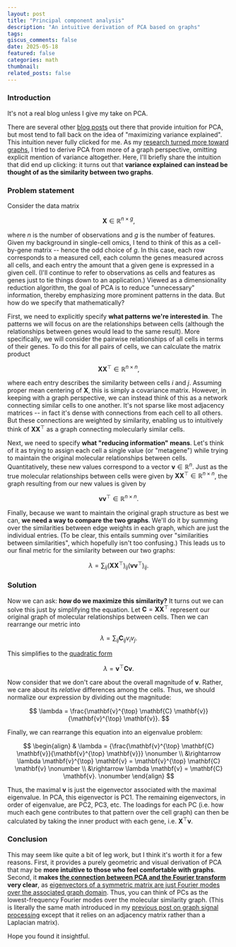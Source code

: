 ```yaml
---
layout: post
title: "Principal component analysis"
description: "An intuitive derivation of PCA based on graphs"
tags:
giscus_comments: false
date: 2025-05-18
featured: false
categories: math
thumbnail:
related_posts: false
---
```


### Introduction

It's not a real blog unless I give my take on PCA.

There are several other [blog posts](https://alexhwilliams.info/itsneuronalblog/2016/03/27/pca/) out there that provide intuition for PCA, but most tend to fall back on the idea of "maximizing variance explained".
This intuition never fully clicked for me.
As my [research turned more toward graphs](/blog/category/spatial-omics), I tried to derive PCA from more of a graph perspective, omitting explicit mention of variance altogether.
Here, I'll briefly share the intuition that did end up clicking: it turns out that **variance explained can instead be thought of as the similarity between two graphs**.


### Problem statement

Consider the data matrix

$$
\mathbf{X} \in \mathbb{R}^{n \times g},
$$

where $n$ is the number of observations and $g$ is the number of features.
Given my background in single-cell omics, I tend to think of this as a cell-by-gene matrix -- hence the odd choice of $g$.
In this case, each row corresponds to a measured cell, each column the genes measured across all cells, and each entry the amount that a given gene is expressed in a given cell.
(I'll continue to refer to observations as cells and features as genes just to tie things down to an application.)
Viewed as a dimensionality reduction algorithm, the goal of PCA is to reduce "unnecessary" information, thereby emphasizing more prominent patterns in the data.
But how do we specify that mathematically?

First, we need to explicitly specify **what patterns we're interested in**.
The patterns we will focus on are the relationships between cells (although the relationships between genes would lead to the same result).
More specifically, we will consider the pairwise relationships of all cells in terms of their genes.
To do this for all pairs of cells, we can calculate the matrix product

$$
\mathbf{X} \mathbf{X}^{\top} \in \mathbb{R}^{n \times n},
$$

where each entry describes the similarity between cells $i$ and $j$.
Assuming proper mean centering of $\mathbf{X}$, this is simply a covariance matrix.
However, in keeping with a graph perspective, we can instead think of this as a network connecting similar cells to one another.
It's not sparse like most adjacency matrices -- in fact it's dense with connections from each cell to all others.
But these connections are weighted by similarity, enabling us to intuitively think of $\mathbf{X} \mathbf{X}^{\top}$ as a graph connecting molecularly similar cells.

Next, we need to specify **what "reducing information" means**.
Let's think of it as trying to assign each cell a single value (or "metagene") while trying to maintain the original molecular relationships between cells.
Quantitatively, these new values correspond to a vector $\mathbf{v} \in \mathbb{R}^n$.
Just as the true molecular relationships between cells were given by $\mathbf{X} \mathbf{X}^{\top} \in \mathbb{R}^{n \times n}$, the graph resulting from our new values is given by

$$
\mathbf{v} \mathbf{v}^{\top} \in \mathbb{R}^{n \times n}.
$$

Finally, because we want to maintain the original graph structure as best we can, **we need a way to compare the two graphs**.
We'll do it by summing over the similarities between edge weights in each graph, which are just the individual entries.
(To be clear, this entails summing over "similarities between similarities", which hopefully isn't too confusing.)
This leads us to our final metric for the similarity between our two graphs:

$$
\lambda = \sum_{ij} (\mathbf{X} \mathbf{X}^{\top})_{ij} (\mathbf{v} \mathbf{v}^{\top})_{ij}.
$$


### Solution

Now we can ask: **how do we maximize this similarity?**
It turns out we can solve this just by simplifying the equation.
Let $\mathbf{C} = \mathbf{X} \mathbf{X}^{\top}$ represent our original graph of molecular relationships between cells.
Then we can rearrange our metric into

$$
\lambda = \sum_{ij} \mathbf{C}_{ij} v_i v_j.
$$

This simplifies to the [quadratic form](https://gregorygundersen.com/blog/2022/02/27/positive-definite/)

$$
\lambda = \mathbf{v}^{\top} \mathbf{C} \mathbf{v}.
$$

Now consider that we don't care about the overall magnitude of $\mathbf{v}$.
Rather, we care about its *relative* differences among the cells.
Thus, we should normalize our expression by dividing out the magnitude:

$$
\lambda = \frac{\mathbf{v}^{\top} \mathbf{C} \mathbf{v}}{\mathbf{v}^{\top} \mathbf{v}}.
$$

Finally, we can rearrange this equation into an eigenvalue problem:

$$
\begin{align}
    & \lambda = {\frac{\mathbf{v}^{\top} \mathbf{C} \mathbf{v}}{\mathbf{v}^{\top} \mathbf{v}}} \nonumber \\
    &\rightarrow \lambda \mathbf{v}^{\top} \mathbf{v} = \mathbf{v}^{\top} \mathbf{C} \mathbf{v} \nonumber \\
    &\rightarrow \lambda \mathbf{v} = \mathbf{C} \mathbf{v}. \nonumber
\end{align}
$$

Thus, the maximal $\mathbf{v}$ is just the eigenvector associated with the maximal eigenvalue.
In PCA, this eigenvector is PC1.
The remaining eigenvectors, in order of eigenvalue, are PC2, PC3, etc.
The loadings for each PC (i.e. how much each gene contributes to that pattern over the cell graph) can then be calculated by taking the inner product with each gene, i.e. $\mathbf{X}^{\top} \mathbf{v}$.


### Conclusion

This may seem like quite a bit of leg work, but I think it's worth it for a few reasons.
First, it provides a purely geometric and visual derivation of PCA that may be **more intuitive to those who feel comfortable with graphs**.
Second, it **makes [the connection between PCA and the Fourier transform](https://en.wikipedia.org/wiki/Kosambi%E2%80%93Karhunen%E2%80%93Lo%C3%A8ve_theorem) very clear**, as [eigenvectors of a symmetric matrix are just Fourier modes over the associated graph domain](https://arxiv.org/abs/2303.12211).
Thus, you can think of PCs as the lowest-frequency Fourier modes over the molecular similarity graph.
(This is literally the same math introduced in my [previous post on graph signal processing](/blog/2025/graph-fourier) except that it relies on an adjacency matrix rather than a Laplacian matrix).

Hope you found it insightful.
